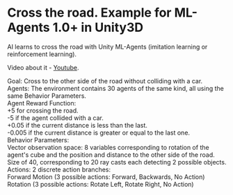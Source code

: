 # Cross the road. Example for ML-Agents 1.0+ in Unity3D
AI learns to cross the road with Unity ML-Agents (imitation learning or reinforcement learning).

Video about it - [Youtube](https://youtu.be/8KsjKezUc8w).

Goal: Cross to the other side of the road without colliding with a car.  
Agents: The environment contains 30 agents of the same kind, all using the same Behavior Parameters.  
Agent Reward Function:  
  +5 for crossing the road.  
  -5 if the agent collided with a car.  
  +0.05 if the current distance is less than the last.  
  -0.005 if the current distance is greater or equal to the last one.  
 Behavior Parameters:  
  Vector observation space: 8 variables corresponding to rotation of the agent's cube and the position and distance to the other side of the road.  
  Size of 40, corresponding to 20 ray casts each detecting 2 possible objects.  
 Actions: 2 discrete action branches:  
  Forward Motion (3 possible actions: Forward, Backwards, No Action)  
  Rotation (3 possible actions: Rotate Left, Rotate Right, No Action)  
 
  
